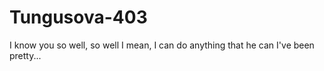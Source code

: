 # Tungusova-403
I know you so well, so well
I mean, I can do anything that he can
I've been pretty...
